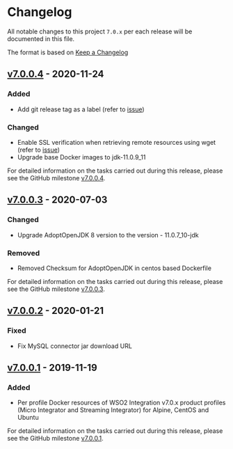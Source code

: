 # Changelog
All notable changes to this project `7.0.x` per each release will be documented in this file.

The format is based on [Keep a Changelog](https://keepachangelog.com/en/1.0.0/)

## [v7.0.0.4] - 2020-11-24

### Added
- Add git release tag as a label (refer to [issue](https://github.com/wso2/docker-ei/issues/212))

### Changed
- Enable SSL verification when retrieving remote resources using wget (refer to [issue](https://github.com/wso2/docker-ei/issues/213))
- Upgrade base Docker images to jdk-11.0.9_11

For detailed information on the tasks carried out during this release, please see the GitHub milestone
[v7.0.0.4](https://github.com/wso2/docker-ei/milestone/16).

## [v7.0.0.3] - 2020-07-03

### Changed
- Upgrade AdoptOpenJDK 8 version to the version - 11.0.7_10-jdk

### Removed
- Removed Checksum for AdoptOpenJDK in centos based Dockerfile

For detailed information on the tasks carried out during this release, please see the GitHub milestone
[v7.0.0.3](https://github.com/wso2/docker-ei/milestone/11).

## [v7.0.0.2] - 2020-01-21

### Fixed
- Fix MySQL connector jar download URL

## [v7.0.0.1] - 2019-11-19

### Added
- Per profile Docker resources of WSO2 Integration v7.0.x product profiles (Micro Integrator and Streaming Integrator)
for Alpine, CentOS and Ubuntu

For detailed information on the tasks carried out during this release, please see the GitHub milestone
[v7.0.0.1](https://github.com/wso2/docker-ei/milestone/8).

[v7.0.0.1]: https://github.com/wso2/docker-ei/compare/v6.5.0.3...v7.0.0.1
[v7.0.0.2]: https://github.com/wso2/docker-ei/compare/v7.0.0.1..v7.0.0.2
[v7.0.0.3]: https://github.com/wso2/docker-ei/compare/v7.0.0.2..v7.0.0.3
[v7.0.0.4]: https://github.com/wso2/docker-ei/compare/v7.0.0.3..v7.0.0.4
